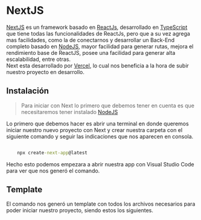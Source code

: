 # NextJS

[NextJS](https://nextjs.org/) es un framework basado en [ReactJs](../ReactJS/ReactJS.md), desarrollado en [TypeScript](../TypeScript/TypeScript.md) que tiene todas las funcionalidades de ReactJs, pero que a su vez agrega mas facilidades, como la de conectarnos y desarrollar un Back-End completo basado en [NodeJS](../../BackEnd/NodeJS/NodeJS.md), mayor facilidad para generar rutas, mejora el rendimiento base de ReactJS, posee una facilidad para generar alta escalabilidad, entre otras.  
Next esta desarrollado por [Vercel](https://vercel.com/), lo cual nos beneficia a la hora de subir nuestro proyecto en desarrollo.

## Instalación

> Para iniciar con Next lo primero que debemos tener en cuenta es que necesitaremos tener instalado [NodeJS](../../BackEnd/NodeJS/NodeJS.md)

Lo primero que debemos hacer es abrir una terminal en donde queremos iniciar nuestro nuevo proyecto con Next y crear nuestra carpeta con el siguiente comando y seguir las indicaciones que nos aparecen en consola.

```cmd

    npx create-next-app@latest

```

Hecho esto podemos empezara a abrir nuestra app con Visual Studio Code para ver que nos generó el comando.

## Template

El comando nos generó un template con todos los archivos necesarios para poder iniciar nuestro proyecto, siendo estos los siguientes.
